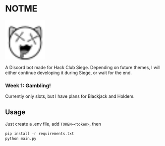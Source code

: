 # NOTME

<img src="notme.svg" width="128" alt="NOTME Logo" />

A Discord bot made for Hack Club Siege. Depending on future themes, I will either continue developing it during Siege, or wait for the end.

### Week 1: Gambling!  
Currently only slots, but I have plans for Blackjack and Holdem.

## Usage

Just create a .env file, add `TOKEN=<token>`, then 
```
pip install -r requirements.txt
python main.py
```